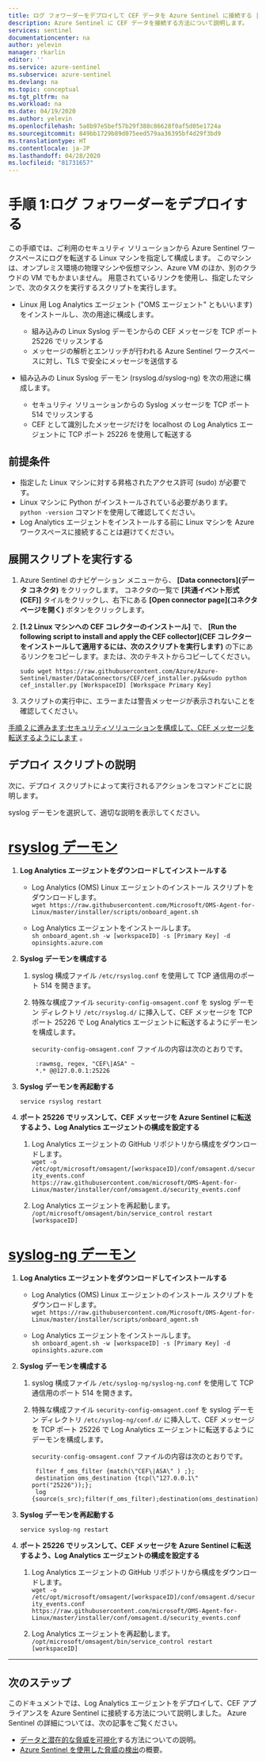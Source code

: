 ```yaml
---
title: ログ フォワーダーをデプロイして CEF データを Azure Sentinel に接続する | Microsoft Docs
description: Azure Sentinel に CEF データを接続する方法について説明します。
services: sentinel
documentationcenter: na
author: yelevin
manager: rkarlin
editor: ''
ms.service: azure-sentinel
ms.subservice: azure-sentinel
ms.devlang: na
ms.topic: conceptual
ms.tgt_pltfrm: na
ms.workload: na
ms.date: 04/19/2020
ms.author: yelevin
ms.openlocfilehash: 5a8b97e5bef57b29f388c86628f0af5d05e1724a
ms.sourcegitcommit: 849bb1729b89d075eed579aa36395bf4d29f3bd9
ms.translationtype: HT
ms.contentlocale: ja-JP
ms.lasthandoff: 04/28/2020
ms.locfileid: "81731657"
---
```

# <a name="step-1-deploy-the-log-forwarder"></a>手順 1:ログ フォワーダーをデプロイする


この手順では、ご利用のセキュリティ ソリューションから Azure Sentinel ワークスペースにログを転送する Linux マシンを指定して構成します。 このマシンは、オンプレミス環境の物理マシンや仮想マシン、Azure VM のほか、別のクラウドの VM でもかまいません。 用意されているリンクを使用し、指定したマシンで、次のタスクを実行するスクリプトを実行します。
- Linux 用 Log Analytics エージェント ("OMS エージェント" ともいいます) をインストールし、次の用途に構成します。
    - 組み込みの Linux Syslog デーモンからの CEF メッセージを TCP ポート 25226 でリッスンする
    - メッセージの解析とエンリッチが行われる Azure Sentinel ワークスペースに対し、TLS で安全にメッセージを送信する

- 組み込みの Linux Syslog デーモン (rsyslog.d/syslog-ng) を次の用途に構成します。
    - セキュリティ ソリューションからの Syslog メッセージを TCP ポート 514 でリッスンする
    - CEF として識別したメッセージだけを localhost の Log Analytics エージェントに TCP ポート 25226 を使用して転送する
 
## <a name="prerequisites"></a>前提条件

- 指定した Linux マシンに対する昇格されたアクセス許可 (sudo) が必要です。
- Linux マシンに Python がインストールされている必要があります。<br>`python -version` コマンドを使用して確認してください。
- Log Analytics エージェントをインストールする前に Linux マシンを Azure ワークスペースに接続することは避けてください。

## <a name="run-the-deployment-script"></a>展開スクリプトを実行する
 
1. Azure Sentinel のナビゲーション メニューから、 **[Data connectors]\(データ コネクタ\)** をクリックします。 コネクタの一覧で **[共通イベント形式 (CEF)]** タイルをクリックし、右下にある **[Open connector page]\(コネクタ ページを開く\)** ボタンをクリックします。 

1. **[1.2 Linux マシンへの CEF コレクターのインストール]** で、 **[Run the following script to install and apply the CEF collector]\(CEF コレクターをインストールして適用するには、次のスクリプトを実行します\)** の下にあるリンクをコピーします。または、次のテキストからコピーしてください。

     `sudo wget https://raw.githubusercontent.com/Azure/Azure-Sentinel/master/DataConnectors/CEF/cef_installer.py&&sudo python cef_installer.py [WorkspaceID] [Workspace Primary Key]`

1. スクリプトの実行中に、エラーまたは警告メッセージが表示されないことを確認してください。

[手順 2 に進みます:セキュリティソリューションを構成して、CEF メッセージを転送するようにします](connect-cef-solution-config.md) 。

## <a name="deployment-script-explained"></a>デプロイ スクリプトの説明

次に、デプロイ スクリプトによって実行されるアクションをコマンドごとに説明します。

syslog デーモンを選択して、適切な説明を表示してください。

# <a name="rsyslog-daemon"></a>[rsyslog デーモン](#tab/rsyslog)

1. **Log Analytics エージェントをダウンロードしてインストールする**

    - Log Analytics (OMS) Linux エージェントのインストール スクリプトをダウンロードします。<br>
        `wget https://raw.githubusercontent.com/Microsoft/OMS-Agent-for-Linux/master/installer/scripts/onboard_agent.sh`

    - Log Analytics エージェントをインストールします。<br>
        `sh onboard_agent.sh -w [workspaceID] -s [Primary Key] -d opinsights.azure.com`

1. **Syslog デーモンを構成する**

    1. syslog 構成ファイル `/etc/rsyslog.conf` を使用して TCP 通信用のポート 514 を開きます。

    1. 特殊な構成ファイル `security-config-omsagent.conf` を syslog デーモン ディレクトリ `/etc/rsyslog.d/` に挿入して、CEF メッセージを TCP ポート 25226 で Log Analytics エージェントに転送するようにデーモンを構成します。

        `security-config-omsagent.conf` ファイルの内容は次のとおりです。

            :rawmsg, regex, "CEF\|ASA" ~
            *.* @@127.0.0.1:25226

1. **Syslog デーモンを再起動する**

    `service rsyslog restart`

1. **ポート 25226 でリッスンして、CEF メッセージを Azure Sentinel に転送するよう、Log Analytics エージェントの構成を設定する**

    1. Log Analytics エージェントの GitHub リポジトリから構成をダウンロードします。<br>
        `wget -o /etc/opt/microsoft/omsagent/[workspaceID]/conf/omsagent.d/security_events.conf https://raw.githubusercontent.com/microsoft/OMS-Agent-for-Linux/master/installer/conf/omsagent.d/security_events.conf`


    1. Log Analytics エージェントを再起動します。<br>
        `/opt/microsoft/omsagent/bin/service_control restart [workspaceID]`

# <a name="syslog-ng-daemon"></a>[syslog-ng デーモン](#tab/syslogng)

1. **Log Analytics エージェントをダウンロードしてインストールする**

    - Log Analytics (OMS) Linux エージェントのインストール スクリプトをダウンロードします。<br>`wget https://raw.githubusercontent.com/Microsoft/OMS-Agent-for-Linux/master/installer/scripts/onboard_agent.sh`

    - Log Analytics エージェントをインストールします。<br>`sh onboard_agent.sh -w [workspaceID] -s [Primary Key] -d opinsights.azure.com`

1. **Syslog デーモンを構成する**

    1. syslog 構成ファイル `/etc/syslog-ng/syslog-ng.conf` を使用して TCP 通信用のポート 514 を開きます。

    1. 特殊な構成ファイル `security-config-omsagent.conf` を syslog デーモン ディレクトリ `/etc/syslog-ng/conf.d/` に挿入して、CEF メッセージを TCP ポート 25226 で Log Analytics エージェントに転送するようにデーモンを構成します。

        `security-config-omsagent.conf` ファイルの内容は次のとおりです。

            filter f_oms_filter {match(\"CEF\|ASA\" ) ;};
            destination oms_destination {tcp(\"127.0.0.1\" port("25226"));};
            log {source(s_src);filter(f_oms_filter);destination(oms_destination);};

1. **Syslog デーモンを再起動する**

    `service syslog-ng restart`

1. **ポート 25226 でリッスンして、CEF メッセージを Azure Sentinel に転送するよう、Log Analytics エージェントの構成を設定する**

    1. Log Analytics エージェントの GitHub リポジトリから構成をダウンロードします。<br>
        `wget -o /etc/opt/microsoft/omsagent/[workspaceID]/conf/omsagent.d/security_events.conf https://raw.githubusercontent.com/microsoft/OMS-Agent-for-Linux/master/installer/conf/omsagent.d/security_events.conf`


    1. Log Analytics エージェントを再起動します。<br>
        `/opt/microsoft/omsagent/bin/service_control restart [workspaceID]`

---

## <a name="next-steps"></a>次のステップ
このドキュメントでは、Log Analytics エージェントをデプロイして、CEF アプライアンスを Azure Sentinel に接続する方法について説明しました。 Azure Sentinel の詳細については、次の記事をご覧ください。
- [データと潜在的な脅威を可視化](quickstart-get-visibility.md)する方法についての説明。
- [Azure Sentinel を使用した脅威の検出](tutorial-detect-threats.md)の概要。

